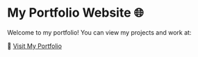 # My Portfolio Website 🌐

Welcome to my portfolio! You can view my projects and work at:

🔗 [Visit My Portfolio](https://jeeIn-park.github.io/)
